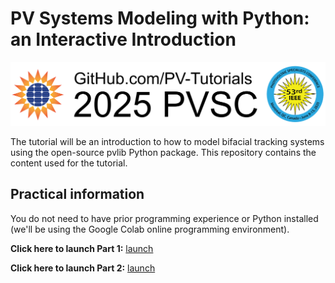 # PV Systems Modeling with Python: an Interactive Introduction
![alt text](https://raw.githubusercontent.com/PV-Tutorials/2025_pvlib_pvsc/refs/heads/main/static/pvlib_pvsc_logo.png)

The tutorial will be an introduction to how to model bifacial tracking systems using the open-source pvlib Python package. This repository contains the content used for the tutorial.

## Practical information
You do not need to have prior programming experience or Python installed (we'll be using the Google Colab online programming environment). 

**Click here to launch Part 1:** [launch](https://colab.research.google.com/github/PV-Tutorials/2025_pvlib_pvsc/blob/main/pvlib-introduction-part-1.ipynb)

**Click here to launch Part 2:** [launch](https://colab.research.google.com/github/PV-Tutorials/2025_pvlib_pvsc/blob/main/pvlib-introduction-part-2.ipynb)
